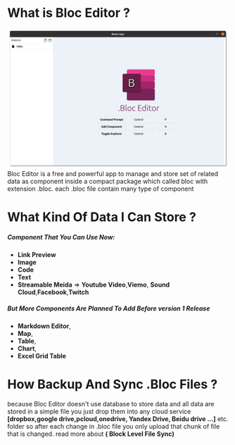 # What is Bloc Editor ?
![light main](./screenshots/light_main.png)
Bloc Editor is a free and powerful app to manage and store set of related data as component inside a compact package which called bloc with extension .bloc. each .bloc file contain many type of component
# What Kind Of Data I Can Store ?
##### Component That You Can Use Now:

- **Link Preview**
- **Image** 
- **Code**
- **Text** 
- **Streamable Meida** => **Youtube Video**,**Viemo**, **Sound Cloud**,**Facebook**,**Twitch**
##### But More Components Are Planned To Add Before version 1 Release
- **Markdown Editor**, 
 - **Map**, 
 - **Table**,
 - **Chart**,
 - **Excel Grid Table**
# How Backup And Sync .Bloc Files ?
because Bloc Editor doesn't use database to store data and all data are stored in a simple file you just drop them into any cloud service **[dropbox,google drive,pcloud,onedrive, Yandex Drive, Beidu drive ...]** etc. folder so after each change in .bloc file you only upload that chunk of file that is changed. 
read more about **( Block Level File Sync)**
